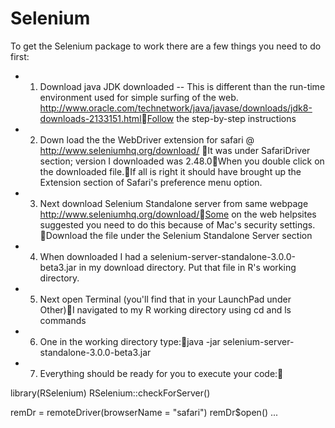 # Selenium
To get the Selenium package to work there are a few things you need to do first:
-	1) Download java JDK downloaded --  This is different than the run-time environment used for simple surfing of the web. http://www.oracle.com/technetwork/java/javase/downloads/jdk8-downloads-2133151.htmlFollow the step-by-step instructions
-	2) Down load the the WebDriver extension for safari @ http://www.seleniumhq.org/download/   It was under SafariDriver section; version I downloaded was 2.48.0When you double click on the downloaded file.If all is right it should have brought up the Extension section of Safari's preference menu option.
-	3) Next download Selenium Standalone server from same webpage  http://www.seleniumhq.org/download/Some on the web helpsites suggested you need to do this because of Mac's security settings. Download the file under the Selenium Standalone Server section
-	4) When downloaded I had a selenium-server-standalone-3.0.0-beta3.jar  in my download directory.  Put that file in R's working directory.
-	5) Next open Terminal (you'll find that in your LaunchPad under Other)I navigated to my R working directory using cd and ls commands
-	6) One in the working directory type:java -jar  selenium-server-standalone-3.0.0-beta3.jar
-	7) Everything should be ready for you to execute your code:

library(RSelenium) 
RSelenium::checkForServer() 

remDr = remoteDriver(browserName = "safari")
remDr$open()
...
